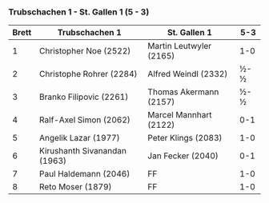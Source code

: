### Trubschachen 1 - St. Gallen 1 (5 - 3)

| Brett | Trubschachen 1               | St. Gallen 1            | 5-3 |
|-------|------------------------------|-------------------------|-----|
| 1     | Christopher Noe (2522)       | Martin Leutwyler (2165) | 1-0 |
| 2     | Christophe Rohrer (2284)     | Alfred Weindl (2332)    | ½-½ |
| 3     | Branko Filipovic (2261)      | Thomas Akermann (2157)  | ½-½ |
| 4     | Ralf-Axel Simon (2062)       | Marcel Mannhart (2122)  | 0-1 |
| 5     | Angelik Lazar (1977)         | Peter Klings (2083)     | 1-0 |
| 6     | Kirushanth Sivanandan (1963) | Jan Fecker (2040)       | 0-1 |
| 7     | Paul Haldemann (2046)        | FF                      | 1-0 |
| 8     | Reto Moser (1879)            | FF                      | 1-0 |
